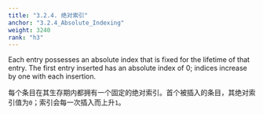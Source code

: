 ```yaml
---
title: "3.2.4. 绝对索引"
anchor: "3.2.4_Absolute_Indexing"
weight: 3240
rank: "h3"
---
```


Each entry possesses an absolute index that is fixed for the lifetime of that entry. The first entry inserted has an absolute index of 0; indices increase by one with each insertion.

每个条目在其生存期内都拥有一个固定的绝对索引。首个被插入的条目，其绝对索引值为`0`；索引会每一次插入而上升`1`。

